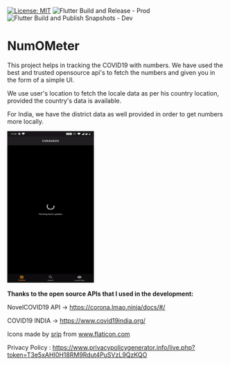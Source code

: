 [![License: MIT](https://img.shields.io/badge/License-MIT-yellow.svg)](https://opensource.org/licenses/MIT) ![Flutter Build and Release - Prod](https://github.com/neo7337/cvkavach_1/workflows/Flutter%20Build%20and%20Release%20-%20Prod/badge.svg) ![Flutter Build and Publish Snapshots - Dev](https://github.com/neo7337/cvkavach_1/workflows/Flutter%20Build%20and%20Publish%20Snapshots%20-%20Dev/badge.svg)

# NumOMeter

This project helps in tracking the COVID19 with numbers. We have used the best and trusted opensource api's to fetch the numbers and given you in the form of a simple UI.

We use user's location to fetch the locale data as per his country location, provided the country's data is available.

For India, we have the district data as well provided in order to get numbers more locally.

<img src="demo/demoApp.gif" height="350" width="200">

<b>Thanks to the open source APIs that I used in the development:</b>

NovelCOVID19 API -> https://corona.lmao.ninja/docs/#/

COVID19 INDIA -> https://www.covid19india.org/

<div>Icons made by <a href="https://www.flaticon.com/authors/srip" title="srip">srip</a> from <a href="https://www.flaticon.com/" title="Flaticon">www.flaticon.com</a></div>

Privacy Policy : https://www.privacypolicygenerator.info/live.php?token=T3e5xAHI0H18RM9Rdut4PuSVzL9QzKQO
